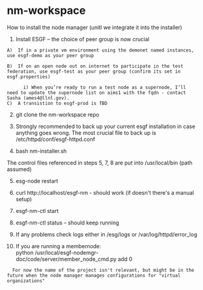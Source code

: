 # nm-workspace

How to install the node manager (unitl we integrate it into the installer)

  1) Install ESGF – the choice of peer group is now crucial

    A)  If in a private vm environment using the demonet named instances, use esgf-demo as your peer group

    B)  If on an open node out on internet to participate in the test federation, use esgf-test as your peer group (confirm its set in esgf.properties)

          i) When you’re ready to run a test node as a supernode, I’ll need to update the supernode list on aims1 with the fqdn - contact Sasha (ames4@llnl.gov).   
    C)  A transistion to esgf-prod is TBD

  2) git clone the nm-workspace repo

  3) Strongly recommended to back up your current esgf installation in case anything goes wrong.  The most crucial file to back up is /etc/httpd/conf/esgf-httpd.conf

  4) bash nm-installer.sh

The control files referenced in steps 5, 7, 8 are put into /usr/local/bin (path assumed)

  5) esg-node restart

  6) curl http://localhost/esgf-nm  - should work  (if doesn't there's a manual setup)

  7) esgf-nm-ctl start

  8) esgf-nm-ctl status – should keep running

  9) If any problems check logs either in /esg/logs or /var/log/httpd/error_log

  10)  If you are running a membernode:  
       python /usr/local/esgf-nodemgr-doc/code/server/member_node_cmd.py add <project> 0

      For now the name of the project isn't relevant, but might be in the future when the node manager manages configurations for "virtual organizations"


